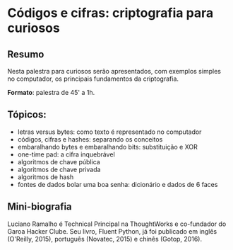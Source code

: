 # Códigos e cifras: criptografia para curiosos

## Resumo

Nesta palestra para curiosos serão apresentados, com exemplos
simples no computador, os principais fundamentos da criptografia.

**Formato**: palestra de 45' a 1h.

## Tópicos:

- letras versus bytes: como texto é representado no computador
- códigos, cifras e hashes: separando os conceitos
- embaralhando bytes e embaralhando bits: substituição e XOR
- one-time pad: a cifra inquebrável
- algoritmos de chave pública
- algoritmos de chave privada
- algoritmos de hash
- fontes de dados bolar uma boa senha: dicionário e dados de 6 faces

## Mini-biografia

Luciano Ramalho é Technical Principal na ThoughtWorks e co-fundador do Garoa Hacker Clube. Seu livro, Fluent Python, já foi publicado em inglês (O'Reilly, 2015), português (Novatec, 2015) e chinês (Gotop, 2016).
